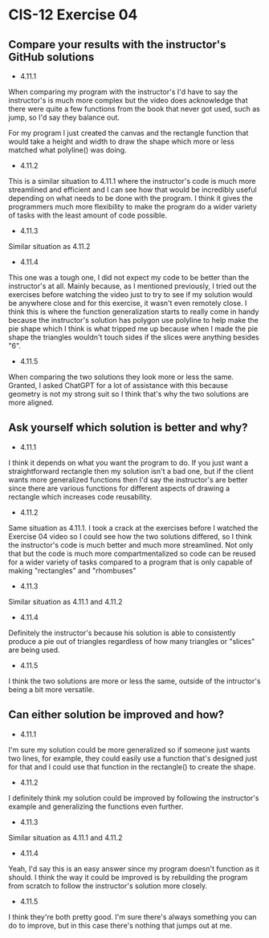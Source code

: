 # CIS-12 Exercise 04

<h2>Compare your results with the instructor's GitHub solutions</h2>

- 4.11.1

When comparing my program with the instructor's I'd have to say the instructor's is much more complex but the video
does acknowledge that there were quite a few functions from the book that never got used, such as jump, so I'd say
they balance out.

For my program I just created the canvas and the rectangle function that would take a height and width to 
draw the shape which more or less matched what polyline() was doing.

- 4.11.2

This is a similar situation to 4.11.1 where the instructor's code is much more streamlined and efficient and I can see 
how that would be incredibly useful depending on what needs to be done with the program. I think it gives the 
programmers much more flexibility to make the program do a wider variety of tasks with the least amount of code 
possible.

- 4.11.3

Similar situation as 4.11.2

- 4.11.4

This one was a tough one, I did not expect my code to be better than the instructor's at all. Mainly because, as I 
mentioned previously, I tried out the exercises before watching the video just to try to see if my solution would be
anywhere close and for this exercise, it wasn't even remotely close. I think this is where the function generalization
starts to really come in handy because the instructor's solution has polygon use polyline to help make the pie shape
which I think is what tripped me up because when I made the pie shape the triangles wouldn't touch sides if the slices
were anything besides "6".

- 4.11.5

When comparing the two solutions they look more or less the same. Granted, I asked ChatGPT for a lot of assistance 
with this because geometry is not my strong suit so I think that's why the two solutions are more aligned.

<h2>Ask yourself which solution is better and why?</h2>

- 4.11.1

I think it depends on what you want the program to do. If you just want a straightforward rectangle then 
my solution isn't a bad one, but if the client wants more generalized functions then I'd say the instructor's are better
since there are various functions for different aspects of drawing a rectangle which increases code
reusability.

- 4.11.2

Same situation as 4.11.1. I took a crack at the exercises before I watched the Exercise 04 
video so I could see how the two solutions differed, so I think the instructor's code is much better and much more 
streamlined. Not only that but the code is much more compartmentalized so code can be reused for a wider variety of 
tasks compared to a program that is only capable of making "rectangles" and "rhombuses"

- 4.11.3

Similar situation as 4.11.1 and 4.11.2

- 4.11.4

Definitely the instructor's because his solution is able to consistently produce a pie out of triangles regardless of 
how many triangles or "slices" are being used.

- 4.11.5

I think the two solutions are more or less the same, outside of the intructor's being a bit more versatile. 


<h2>Can either solution be improved and how?</h2>

- 4.11.1

I'm sure my solution could be more generalized so if someone just wants two lines, for example, they could easily use 
a function that's designed just for that and I could use that function in the rectangle() to create the shape.

- 4.11.2

I definitely think my solution could be improved by following the instructor's example and generalizing the functions
even further.

- 4.11.3

Similar situation as 4.11.1 and 4.11.2

- 4.11.4

Yeah, I'd say this is an easy answer since my program doesn't function as it should. I think the way it could be 
improved is by rebuilding the program from scratch to follow the instructor's solution more closely.

- 4.11.5

I think they're both pretty good. I'm sure there's always something you can do to improve, but in this case there's 
nothing that jumps out at me. 